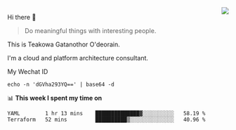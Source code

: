 <img align="right" src="https://github-readme-stats.vercel.app/api?username=Teakowa&show_icons=true&icon_color=2f80ed&text_color=718096&bg_color=ffffff&hide_title=true" />

Hi there 👋

> Do meaningful things with interesting people.

This is Teakowa Gatanothor O'deorain.

I'm a cloud and platform architecture consultant.

My Wechat ID

```
echo -n 'dGVha293YQ==' | base64 -d
```

📊 **This week I spent my time on**
<!--START_SECTION:waka-->
```text
YAML        1 hr 13 mins    ██████████████▓░░░░░░░░░░   58.19 % 
Terraform   52 mins         ██████████▒░░░░░░░░░░░░░░   40.96 % 
```
<!--END_SECTION:waka-->
